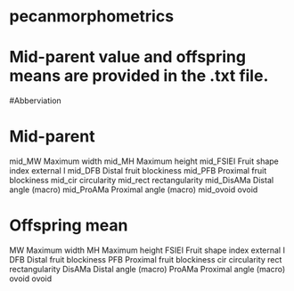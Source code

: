 # pecanmorphometrics
# Mid-parent value and offspring means are provided in the .txt file.
#Abberviation
# Mid-parent
mid_MW	Maximum width
mid_MH	Maximum height
mid_FSIEI	Fruit shape index external I
mid_DFB	Distal fruit blockiness
mid_PFB	Proximal fruit blockiness
mid_cir	circularity
mid_rect	rectangularity
mid_DisAMa	Distal angle (macro)
mid_ProAMa	Proximal angle (macro)
mid_ovoid	ovoid

# Offspring mean
MW	Maximum width
MH	Maximum height
FSIEI	Fruit shape index external I
DFB	Distal fruit blockiness
PFB	Proximal fruit blockiness
cir	circularity
rect	rectangularity
DisAMa	Distal angle (macro)
ProAMa	Proximal angle (macro)
ovoid	ovoid




